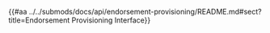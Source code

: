 {{#aa ../../submods/docs/api/endorsement-provisioning/README.md#sect?title=Endorsement Provisioning Interface}}

